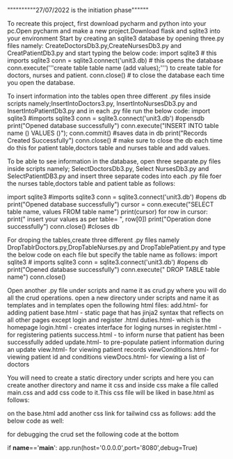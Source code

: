   """"""""""27/07/2022 is the initiation phase""""""
  
To recreate this project, first download pycharm and python into your pc.Open pycharm and make a new project.Download flask and sqlite3 into your environment
Start by creating an sqlite3 database by opening three.py files namely: 
CreateDoctorsDb3.py,CreateNursesDb3.py and CreatPatientDb3.py and start typing the below code:
import sqlite3  # this imports sqlite3
conn = sqlite3.connect('unit3.db)  # this opens the database
conn.execute('''create table table name (add values);''') to create table for doctors, nurses and patient.
conn.close() # to close the database each time you open the database.

To insert information into the tables open three different .py files inside scripts namely;InsertIntoDoctors3.py,
InsertIntoNursesDb3.py and InsertIntoPatientDb3.py and in each .py file run the below code:
import sqlite3 #imports sqlite3
conn = sqlite3.connect('unit3.db') #opensdb
print("Opened database successfully")
conn.execute("INSERT INTO table name ()  VALUES ()");
conn.commit() #saves data in db
print("Records Created Successfully")
conn.close() # make sure to close the db each time 
do this for patient table,doctors table and nurses table and add values.

To be able to see information in the database, open three separate.py files inside scripts
namely; SelectDoctorsDb3.py, Select NursesDb3.py and SelectPatientDB3.py and insert three separate codes into each .py file foer
the nurses table,doctors table and patient table as follows:

import sqlite3 #imports sqlite3
conn = sqlite3.connect('unit3.db') #opens db
print("Opened database successfully")
cursor = conn.execute("SELECT  table name, values FROM table name")
print(cursor)
for row in cursor:
    print(" insert your values as per table= ", row[0])
    print("Operation done successfully")
     conn.close() #closes db

For droping the tables,create three different .py files namely DropTablrDoctors.py,DropTableNurses.py and 
DropTablePatient.py and type the below code on each file but specify the table name as follows:
import sqlite3 # imports sqlite3
conn = sqlite3.connect('unit3.db') #opens db
print("Opened database successfully")
conn.execute(" DROP TABLE table name")
conn.close()

Open another .py file under scripts and name it as crud.py where you will do all the crud operations.
open a new directory under scripts and name it as templates and in templates open the following html files:
add.html- for adding patient
base.html - static page that has jinja2 syntax that reflects on all other pages except login and register .html
duties.html- which is the homepage
login.html -  creates interface for loging nurses in
register.html - for registering patients
success.html - to inform nurse that patient has been successfully added
update.html- to pre-populate patient information during an update 
view.html- for viewing patient records
viewConditions.html- for viewing patient id and conditions
viewDocs.html- for viewing a list of doctors

You will need to create a static directory under scripts and here you can create another directory and name 
it css and inside css make a file called main.css and add css code to it.This css file will be liked in 
base.html as follows:
<link rel="stylesheet" href="{{url_for('static', filename='css/main.css') }}">
on the base.html add another css link for tailwind css as follows:
  <script src="https://cdn.tailwindcss.com"></script>
add the below code as well:
 <meta name="viewport" content="width=device-width, initial-scale=1.0">
    <meta http-equiv="X-UA-Compatible" content="ie=edge">

for debugging the crud set the following code at the bottom

if __name__=='__main__':
    app.run(host='0.0.0.0',port='8080',debug=True) 
